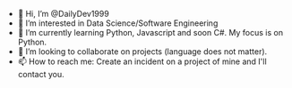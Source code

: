 - 👋 Hi, I’m @DailyDev1999
- 👀 I’m interested in Data Science/Software Engineering 
- 🌱 I’m currently learning Python, Javascript and soon C#. My focus is on Python.
- 💞️ I’m looking to collaborate on projects (language does not matter).
- 📫 How to reach me: Create an incident on a project of mine and I'll contact you.
